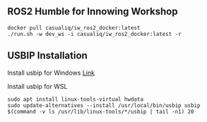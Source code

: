 ## ROS2 Humble for Innowing Workshop

```shell
docker pull casualiq/iw_ros2_docker:latest
./run.sh -w dev_ws -i casualiq/iw_ros2_docker:latest -r
```

## USBIP Installation
Install usbip for Windows
[Link](https://github.com/dorssel/usbipd-win/releases)

Install usbip for WSL

```shell
sudo apt install linux-tools-virtual hwdata
sudo update-alternatives --install /usr/local/bin/usbip usbip $(command -v ls /usr/lib/linux-tools/*/usbip | tail -n1) 20
```